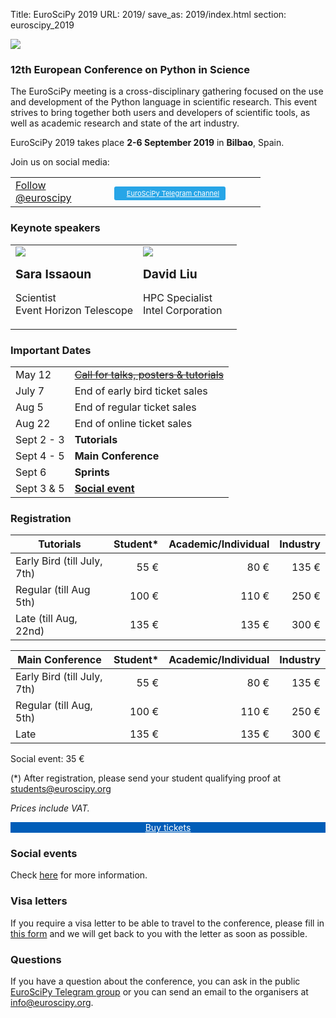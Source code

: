 Title: EuroSciPy 2019
URL: 2019/
save_as: 2019/index.html
section: euroscipy_2019

![](../static/2019/bilbao.jpeg)

### 12th European Conference on Python in Science

The EuroSciPy meeting is a cross-disciplinary gathering focused on the use and development
of the Python language in scientific research. This event strives to bring together both
users and developers of scientific tools, as well as academic research and state of the art
industry.

EuroSciPy 2019 takes place **2-6 September 2019** in **Bilbao**, Spain.

Join us on social media:

<table style="width: 400px;">
  <tr>
  <td style="width: 150px">
<a href="https://twitter.com/euroscipy?ref_src=twsrc%5Etfw" class="twitter-follow-button" data-show-count="false">Follow @euroscipy</a>
<script async src="https://platform.twitter.com/widgets.js" charset="utf-8"></script>
  </td>
  <td style="width: 250px; padding-top: 8px;">
  <a target="_blank" href="https://t.me/euroscipy" style=" background-image: url(../static/2019/telegram.ico); background-repeat: no-repeat; background-color: #27a5e7; background-position: 3px 2px; color: white; height: 20; font-size: 11px; padding: 4px 10px 4px 20px; border-radius: 3px;">EuroSciPy Telegram channel</a>
  </td>
</table>

### Keynote speakers

<table class="projects">
    <tr>
        <td>
            <img src="../static/2019/keynotes/sara.png"/>
            <p style="margin-bottom: 3px;">
                <b style="font-size: 1.2em;">Sara Issaoun</b>
            </p>
            <p>
                Scientist<br/>
                Event Horizon Telescope
            </p>
        </td>
        <td>
            <img src="../static/2019/keynotes/david.png"/>
            <p style="margin-bottom: 3px;">
                <b style="font-size: 1.2em;">David Liu</b>
            </p>
            <p>
                HPC Specialist<br/>
                Intel Corporation
            </p>
        </td>
        <td>
        </td>
    </tr>
</table>

### Important Dates

|            |                                                                                   |
|------------|-----------------------------------------------------------------------------------|
| May 12     | <s>[Call for talks, posters & tutorials](https://pretalx.com/euroscipy-2019/)</s> |
| July 7     | End of early bird ticket sales                                                    |
| Aug 5      | End of regular ticket sales                                                       |
| Aug 22     | End of online ticket sales                                                        |
| Sept 2 - 3 | **Tutorials**                                                                     |
| Sept 4 - 5 | **Main Conference**                                                               |
| Sept 6     | **Sprints**                                                                       |
| Sept 3 & 5 | [**Social event**](social_event.html)                                             |

### Registration<a name="registration"></a>

| Tutorials                   | Student* | Academic/Individual | Industry |
|-----------------------------|---------:|--------------------:|---------:|
| Early Bird (till July, 7th) | 55 €     | 80 €                | 135 €    |
| Regular (till Aug 5th)      | 100 €    | 110 €               | 250 €    |
| Late (till Aug, 22nd)       | 135 €    | 135 €               | 300 €    |

| Main Conference             | Student* | Academic/Individual | Industry |
|-----------------------------|---------:|--------------------:|---------:|
| Early Bird (till July, 7th) | 55 €     | 80 €                | 135 €    |
| Regular (till Aug, 5th)     | 100 €    | 110 €               | 250 €    |
| Late                        | 135 €    | 135 €               | 300 €    |

Social event: 35 €

(*)  After registration, please send your student qualifying proof at
<a href="mailto:students@euroscipy.org">students@euroscipy.org</a>

_Prices include VAT._

<div style="width: 100%; text-align: center;">
    <div class="button" style="background-color: #005db8;">
        <a href="https://ti.to/acpyss/euroscipy-2019"
           style="color: white;"
           target="_blank">Buy tickets</a>
    </div>
</div>

### Social events<a name="social_event"></a>

Check [here](social_event.html) for more information.

### Visa letters<a name="visa"></a>

If you require a visa letter to be able to travel to the conference, please fill in 
[this form](https://forms.gle/6VcSPh5sMSzNtJap9) and we will get back to you with the letter as soon as possible.

### Questions <a name="questions"></a>

If you have a question about the conference, you can ask in the public
[EuroSciPy Telegram group](https://t.me/euroscipy) or you can send an email
to the organisers at <a href="info@euroscipy.org">info@euroscipy.org</a>.
